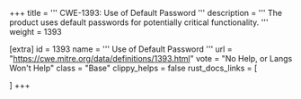 +++
title = '''
CWE-1393: Use of Default Password
'''
description	= '''
The product uses default passwords for potentially critical functionality.
'''
weight = 1393

[extra]
id = 1393
name = '''
Use of Default Password
'''
url = "https://cwe.mitre.org/data/definitions/1393.html"
vote = "No Help, or Langs Won't Help"
class = "Base"
clippy_helps = false
rust_docs_links = [
	
]
+++
